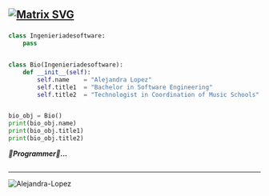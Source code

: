 [![Matrix SVG](https://raw.githubusercontent.com/rodrigograca31/rodrigograca31/master/matrix.svg)](https://www.youtube.com/watch?v=SDkAGkd4NLc)
---
 

  <h3 align="center"></h3>
  <p align="center">

 
```py
class Ingenieriadesoftware:
    pass


class Bio(Ingenieriadesoftware):
    def __init__(self):
        self.name    = "Alejandra Lopez"
        self.title1  = "Bachelor in Software Engineering"
        self.title2  = "Technologist in Coordination of Music Schools"


bio_obj = Bio()
print(bio_obj.name)
print(bio_obj.title1)
print(bio_obj.title2)
```
 
 ***🧠Programmer🧪...***
  <p align="left">
 
<a href="https://sequelize.org/" target="_blank"> <img src="" alt="" width="" height=""/> </a>
 </p>
 <hr>
 

 <p align="left"> <img src="https://komarev.com/ghpvc/?username=akash-chowrasia&label=Profile%20views&color=0e75b6&style=flat" alt="Alejandra-Lopez" /> </p>

 
 

  


  


 
 

  


  



  



